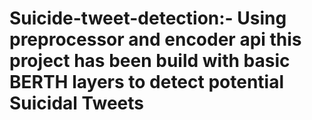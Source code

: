 # Suicide-tweet-detection:- Using preprocessor and encoder api this project has been build with basic BERTH layers to detect potential Suicidal Tweets
